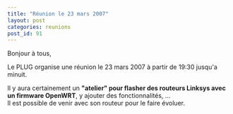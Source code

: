 ```yaml
---
title: "Réunion le 23 mars 2007"
layout: post
categories: reunions
post_id: 91
---
```

Bonjour à tous,

Le PLUG organise une réunion le 23 mars 2007 à partir de 19:30 jusqu'a minuit. 

Il y aura certainement un **"atelier" pour flasher des routeurs Linksys avec un firmware OpenWRT**, y ajouter des fonctionnalités, …  
Il est possible de venir avec son routeur pour le faire évoluer.
